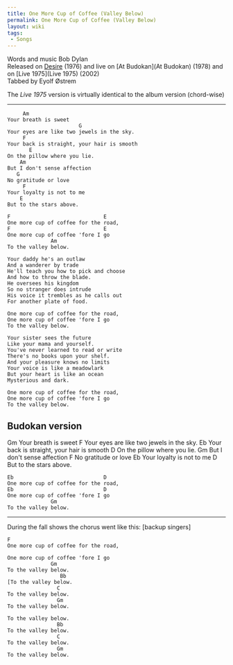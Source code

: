 ```yaml
---
title: One More Cup of Coffee (Valley Below)
permalink: One More Cup of Coffee (Valley Below)
layout: wiki
tags:
 - Songs
---
```


Words and music Bob Dylan  
Released on [Desire](Desire) (1976) and live on [At
Budokan](At Budokan) (1978) and on [Live
1975](Live 1975) (2002)  
Tabbed by Eyolf Østrem

The *Live 1975* version is virtually identical to the album version
(chord-wise)

* * * * *

         Am
    Your breath is sweet
                           G
    Your eyes are like two jewels in the sky.
         F
    Your back is straight, your hair is smooth
           E
    On the pillow where you lie.
        Am
    But I don't sense affection
       G
    No gratitude or love
         F
    Your loyalty is not to me
        E
    But to the stars above.

    F                              E
    One more cup of coffee for the road,
    F                              E
    One more cup of coffee 'fore I go
                  Am
    To the valley below.

    Your daddy he's an outlaw
    And a wanderer by trade
    He'll teach you how to pick and choose
    And how to throw the blade.
    He oversees his kingdom
    So no stranger does intrude
    His voice it trembles as he calls out
    For another plate of food.

    One more cup of coffee for the road,
    One more cup of coffee 'fore I go
    To the valley below.

    Your sister sees the future
    Like your mama and yourself.
    You've never learned to read or write
    There's no books upon your shelf.
    And your pleasure knows no limits
    Your voice is like a meadowlark
    But your heart is like an ocean
    Mysterious and dark.

    One more cup of coffee for the road,
    One more cup of coffee 'fore I go
    To the valley below.

<h2 class="songversion">
Budokan version

</h2>
         Gm
    Your breath is sweet
                           F
    Your eyes are like two jewels in the sky.
         Eb
    Your back is straight, your hair is smooth
           D
    On the pillow where you lie.
        Gm
    But I don't sense affection
       F
    No gratitude or love
         Eb
    Your loyalty is not to me
        D
    But to the stars above.

    Eb                             D
    One more cup of coffee for the road,
    Eb                             D
    One more cup of coffee 'fore I go
                  Gm
    To the valley below.

* * * * *

During the fall shows the chorus went like this: [backup singers]

    F
    One more cup of coffee for the road,

    One more cup of coffee 'fore I go
                  Gm
    To the valley below.
                     Bb
    [To the valley below.
                    C
    To the valley below.
                    Gm
    To the valley below.

    To the valley below.
                    Bb
    To the valley below.
                    C
    To the valley below.
                    Gm
    To the valley below.
